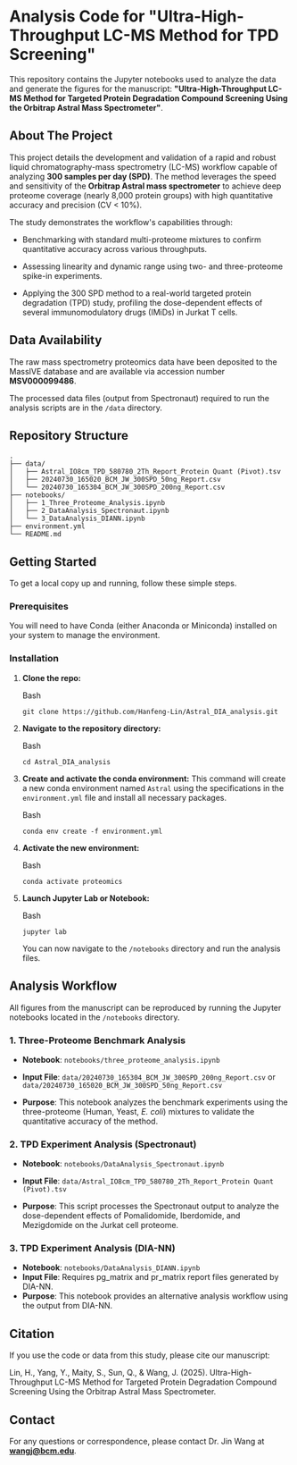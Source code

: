 # Analysis Code for "Ultra-High-Throughput LC-MS Method for TPD Screening"



This repository contains the Jupyter notebooks used to analyze the data and generate the figures for the manuscript: **"Ultra-High-Throughput LC-MS Method for Targeted Protein Degradation Compound Screening Using the Orbitrap Astral Mass Spectrometer"**.



## About The Project



This project details the development and validation of a rapid and robust liquid chromatography-mass spectrometry (LC-MS) workflow capable of analyzing **300 samples per day (SPD)**. The method leverages the speed and sensitivity of the **Orbitrap Astral mass spectrometer** to achieve deep proteome coverage (nearly 8,000 protein groups) with high quantitative accuracy and precision (CV < 10%).



The study demonstrates the workflow's capabilities through:

- Benchmarking with standard multi-proteome mixtures to confirm quantitative accuracy across various throughputs.

  

- Assessing linearity and dynamic range using two- and three-proteome spike-in experiments.

  

- Applying the 300 SPD method to a real-world targeted protein degradation (TPD) study, profiling the dose-dependent effects of several immunomodulatory drugs (IMiDs) in Jurkat T cells.

  

  



## Data Availability



The raw mass spectrometry proteomics data have been deposited to the MassIVE database and are available via accession number **MSV000099486**.

The processed data files (output from Spectronaut) required to run the analysis scripts are in the `/data` directory.



## Repository Structure



```
.
├── data/
│   ├── Astral_IO8cm_TPD_580780_2Th_Report_Protein Quant (Pivot).tsv
│   ├── 20240730_165020_BCM_JW_300SPD_50ng_Report.csv
│   └── 20240730_165304_BCM_JW_300SPD_200ng_Report.csv
├── notebooks/
│   ├── 1_Three_Proteome_Analysis.ipynb
│   ├── 2_DataAnalysis_Spectronaut.ipynb
│   └── 3_DataAnalysis_DIANN.ipynb
├── environment.yml
└── README.md
```



## Getting Started



To get a local copy up and running, follow these simple steps.



### Prerequisites

You will need to have Conda (either Anaconda or Miniconda) installed on your system to manage the environment.

### Installation

1. **Clone the repo:**

   Bash

   ```
   git clone https://github.com/Hanfeng-Lin/Astral_DIA_analysis.git
   ```

2. **Navigate to the repository directory:**

   Bash

   ```
   cd Astral_DIA_analysis
   ```

3. **Create and activate the conda environment:** This command will create a new conda environment named `Astral` using the specifications in the `environment.yml` file and install all necessary packages.

   Bash

   ```
   conda env create -f environment.yml
   ```

4. **Activate the new environment:**

   Bash

   ```
   conda activate proteomics
   ```

5. **Launch Jupyter Lab or Notebook:**

   Bash

   ```
   jupyter lab
   ```

   You can now navigate to the `/notebooks` directory and run the analysis files.



## Analysis Workflow



All figures from the manuscript can be reproduced by running the Jupyter notebooks located in the `/notebooks` directory.



### 1. Three-Proteome Benchmark Analysis

- **Notebook**: `notebooks/three_proteome_analysis.ipynb`

- **Input File**: `data/20240730_165304_BCM_JW_300SPD_200ng_Report.csv` or `data/20240730_165020_BCM_JW_300SPD_50ng_Report.csv`

- **Purpose**: This notebook analyzes the benchmark experiments using the three-proteome (Human, Yeast, *E. coli*) mixtures to validate the quantitative accuracy of the method.

  

### 2. TPD Experiment Analysis (Spectronaut)

- **Notebook**: `notebooks/DataAnalysis_Spectronaut.ipynb`

- **Input File**: `data/Astral_IO8cm_TPD_580780_2Th_Report_Protein Quant (Pivot).tsv`

- **Purpose**: This script processes the Spectronaut output to analyze the dose-dependent effects of Pomalidomide, Iberdomide, and Mezigdomide on the Jurkat cell proteome.

  

### 3. TPD Experiment Analysis (DIA-NN)

- **Notebook**: `notebooks/DataAnalysis_DIANN.ipynb`
- **Input File**: Requires pg_matrix and pr_matrix report files generated by DIA-NN.
- **Purpose**: This notebook provides an alternative analysis workflow using the output from DIA-NN.



##  Citation



If you use the code or data from this study, please cite our manuscript:

Lin, H., Yang, Y., Maity, S., Sun, Q., & Wang, J. (2025). Ultra-High-Throughput LC-MS Method for Targeted Protein Degradation Compound Screening Using the Orbitrap Astral Mass Spectrometer. 



##  Contact



For any questions or correspondence, please contact Dr. Jin Wang at **wangj@bcm.edu**.

